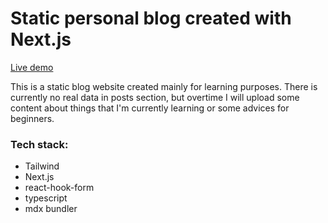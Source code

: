 # Static personal blog created with Next.js

[Live demo](https://my-blog-demo.vercel.app/)

This is a static blog website created mainly for learning purposes. 
There is currently no real data in posts section, but overtime I will upload some content about things that I'm currently learning or some advices for beginners.

### Tech stack:
- Tailwind
- Next.js
- react-hook-form
- typescript
- mdx bundler


